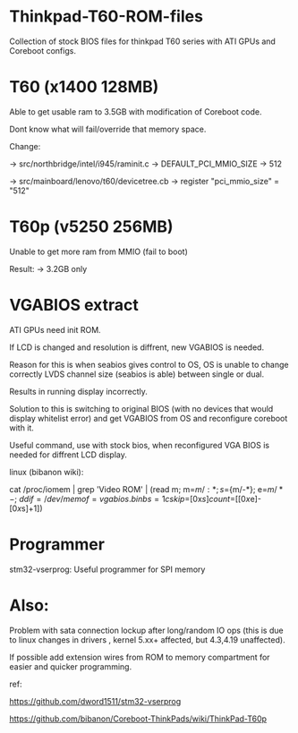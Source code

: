 # Thinkpad-T60-ROM-files
Collection of stock BIOS files for thinkpad T60 series with ATI GPUs and Coreboot configs.


# T60 (x1400 128MB)
Able to get usable ram to 3.5GB with modification of Coreboot code.

Dont know what will fail/override that memory space.

Change:

  -> src/northbridge/intel/i945/raminit.c -> DEFAULT_PCI_MMIO_SIZE -> 512
  
  -> src/mainboard/lenovo/t60/devicetree.cb -> register "pci_mmio_size" = "512"

# T60p (v5250 256MB)
Unable to get more ram from MMIO (fail to boot)

Result:
  -> 3.2GB only

# VGABIOS extract 
ATI GPUs need init ROM.

If LCD is changed and resolution is diffrent, new VGABIOS is needed.

Reason for this is when seabios gives control to OS, OS is unable to change correctly LVDS channel size (seabios is able) between single or dual.

Results in running display incorrectly.

Solution to this is switching to original BIOS (with no devices that would display whitelist error) and get VGABIOS from OS and reconfigure coreboot with it.


Useful command, use with stock bios, when reconfigured VGA BIOS is needed for diffrent LCD display.

linux (bibanon wiki):

cat /proc/iomem | grep 'Video ROM' | (read m; m=${m/ :*}; s=${m/-*}; e=${m/*-}; \
dd if=/dev/mem of=vgabios.bin bs=1c skip=$[0x$s] count=$[$[0x$e]-$[0x$s]+1])

# Programmer
stm32-vserprog:
Useful programmer for SPI memory

# Also:

Problem with sata connection lockup after long/random IO ops (this is due to linux changes in drivers , kernel 5.xx+ affected, but 4.3,4.19 unaffected).

If possible add extension wires from ROM to memory compartment for easier and quicker programming.

ref:

https://github.com/dword1511/stm32-vserprog

https://github.com/bibanon/Coreboot-ThinkPads/wiki/ThinkPad-T60p
